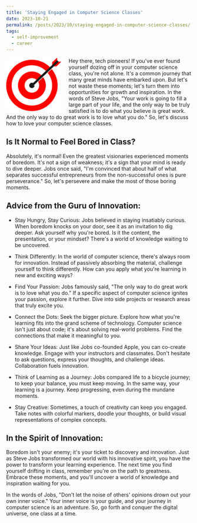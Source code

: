 ```yaml
---
title: 'Staying Engaged in Computer Science Classes'
date: 2023-10-21
permalink: /posts/2023/10/staying-engaged-in-computer-science-classes/
tags:
  - self-improvement
  - career
---
```


<img width="150" alt="road to success" src="/images/posts/the-road-to-success.png" style="float: left; margin-right: 20px;" /> Hey there, tech pioneers! If you've ever found yourself dozing off in your computer science class, you're not alone. It's a common journey that many great minds have embarked upon. But let's not waste these moments; let's turn them into opportunities for growth and inspiration. In the words of Steve Jobs, "Your work is going to fill a large part of your life, and the only way to be truly satisfied is to do what you believe is great work. And the only way to do great work is to love what you do." So, let's discuss how to love your computer science classes.

Is It Normal to Feel Bored in Class?
-----

Absolutely, it's normal! Even the greatest visionaries experienced moments of boredom. It's not a sign of weakness; it's a sign that your mind is ready to dive deeper. Jobs once said, "I'm convinced that about half of what separates successful entrepreneurs from the non-successful ones is pure perseverance." So, let's persevere and make the most of those boring moments.

Advice from the Guru of Innovation:
-----

* Stay Hungry, Stay Curious: Jobs believed in staying insatiably curious. When boredom knocks on your door, see it as an invitation to dig deeper. Ask yourself why you're bored. Is it the content, the presentation, or your mindset? There's a world of knowledge waiting to be uncovered.

* Think Differently: In the world of computer science, there's always room for innovation. Instead of passively absorbing the material, challenge yourself to think differently. How can you apply what you're learning in new and exciting ways?

* Find Your Passion: Jobs famously said, "The only way to do great work is to love what you do." If a specific aspect of computer science ignites your passion, explore it further. Dive into side projects or research areas that truly excite you.

* Connect the Dots: Seek the bigger picture. Explore how what you're learning fits into the grand scheme of technology. Computer science isn't just about code; it's about solving real-world problems. Find the connections that make it meaningful to you.

* Share Your Ideas: Just like Jobs co-founded Apple, you can co-create knowledge. Engage with your instructors and classmates. Don't hesitate to ask questions, express your thoughts, and challenge ideas. Collaboration fuels innovation.

* Think of Learning as a Journey: Jobs compared life to a bicycle journey; to keep your balance, you must keep moving. In the same way, your learning is a journey. Keep progressing, even during the mundane moments.

* Stay Creative: Sometimes, a touch of creativity can keep you engaged. Take notes with colorful markers, doodle your thoughts, or build visual representations of complex concepts.

In the Spirit of Innovation:
-----

Boredom isn't your enemy; it's your ticket to discovery and innovation. Just as Steve Jobs transformed our world with his innovative spirit, you have the power to transform your learning experience. The next time you find yourself drifting in class, remember you're on the path to greatness. Embrace these moments, and you'll uncover a world of knowledge and inspiration waiting for you.

In the words of Jobs, "Don't let the noise of others' opinions drown out your own inner voice." Your inner voice is your guide, and your journey in computer science is an adventure. So, go forth and conquer the digital universe, one class at a time. 
